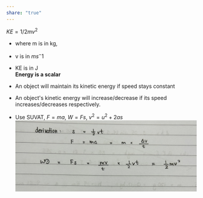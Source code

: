 ```yaml
---  
share: "true"  
---  
```

$KE = 1/2mv^2$  
- where m is in kg,  
- v is in $ms^-1$  
- KE is in J  
**Energy is a scalar**  
  
- An object will maintain its kinetic energy if speed stays constant  
- An object's kinetic energy will increase/decrease if its speed increases/decreases respectively.  
  
- Use SUVAT, $F=ma$, $W=Fs$, $v^2=u^2+2as$  
![derive kinetic energy.png](../Images/derive%20kinetic%20energy.png)